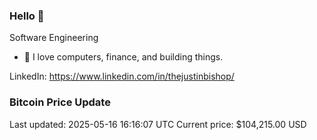 ### Hello 🤙  

Software Engineering

- 🔭 I love computers, finance, and building things.
  
LinkedIn: https://www.linkedin.com/in/thejustinbishop/  













































































































































































### Bitcoin Price Update
Last updated: 2025-05-16 16:16:07 UTC
Current price: $104,215.00 USD
